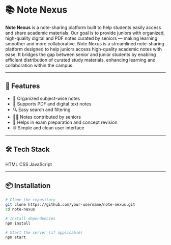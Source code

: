 
# 📚 Note Nexus

**Note Nexus** is a note-sharing platform built to help students easily access and share academic materials. Our goal is to provide juniors with organized, high-quality digital and PDF notes curated by seniors — making learning smoother and more collaborative.
Note Nexus is a streamlined note-sharing platform designed to help juniors access high-quality academic notes with ease. It bridges the gap between senior and junior students by enabling efficient distribution of curated study materials, enhancing learning and collaboration within the campus.

---

## 🚀 Features

- 📁 Organized subject-wise notes
- 📄 Supports PDF and digital text notes
- 🔍 Easy search and filtering
- 🧑‍🏫 Notes contributed by seniors
- 🧠 Helps in exam preparation and concept revision
- 🌐 Simple and clean user interface

---

## 🛠️ Tech Stack

HTML
CSS
JavaScript

---

## 📦 Installation

```bash
# Clone the repository
git clone https://github.com/your-username/note-nexus.git
cd note-nexus

# Install dependencies
npm install

# Start the server (if applicable)
npm start
